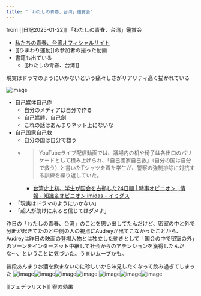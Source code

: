 ```yaml
---
title: "「わたしの青春、台湾」鑑賞会"
---
```


from [[日記2025-01-22]]
「わたしの青春、台湾」鑑賞会
- [私たちの青春、台湾オフィシャルサイト](http://ouryouthintw.com/)
- [[ひまわり運動]]の参加者の撮った動画
- 書籍も出ている
    - [[わたしの青春、台湾]]

現実はドラマのようにいかないという痛々しさがリアリティ高く描かれている

![image](https://gyazo.com/4e2e536acaff087924ff810f3e2e0889/thumb/1000)
- 自己媒体自己作
    - 自分のメディアは自分で作る
    - 自己媒體，自己創
    - これの話はあんまりネット上にないな
- 自己国家自己救
    - 自分の国は自分で救う
    - > YouTubeライブ配信動画では、議場内の机や椅子は各出口のバリケードとして積み上げられ、「自己國家自己救」（自分の国は自分で救う）と書いたTシャツを着た学生が、警察の強制排除に対抗する訓練を繰り返していた。
        - [台湾史上初、学生が国会を占拠した24日間 | 時事オピニオン | 情報・知識＆オピニオン imidas - イミダス](https://imidas.jp/jijikaitai/d-40-094-14-04-g536?utm_source=chatgpt.com)
- 「現実はドラマのようにいかない」
- 「超人が助けに来ると信じてはダメよ」

昨日の「わたしの青春、台湾」のことを思い出してたんだけど、密室の中と外で分断が起きてたのと中側の人の視点にAudreyが出てこなかったことから、Audreyは昨日の映画の登場人物とは独立した動きとして「国会の中で密室の外」のゾーンをインターネット中継して社会からのアテンションを獲得したんだな〜、ということに気づいた。うまいムーブかも。

普段あんまりお酒を飲まないのに珍しいから味見したくなって飲み過ぎてしまった
![image](https://gyazo.com/60a2545d07a994d7a3a5ff8614d6bed4/thumb/1000)![image](https://gyazo.com/965461285471ab498682d045a6c52a22/thumb/1000)![image](https://gyazo.com/587495f4e399a6bd79f0e034082b3dcf/thumb/1000)![image](https://gyazo.com/4745916f3fe85ff8a7078142a31735c8/thumb/1000)
![image](https://gyazo.com/968ff410d629351be1062e5661d53136/thumb/1000)![image](https://gyazo.com/0f9f3f2dde5bc4e1053b16852a09a48a/thumb/1000)![image](https://gyazo.com/9491c856992e4241782c358e28bb38ad/thumb/1000)

[[フェデラリスト]]
寮の効果

